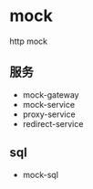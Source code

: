 # mock
http mock
## 服务
* mock-gateway
* mock-service
* proxy-service
* redirect-service
## sql
* mock-sql
